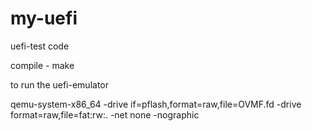 # my-uefi
uefi-test code


compile - make

to run the uefi-emulator

qemu-system-x86_64 -drive if=pflash,format=raw,file=OVMF.fd -drive format=raw,file=fat:rw:. -net none -nographic
